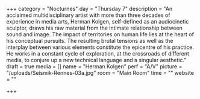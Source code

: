 +++
category = "Nocturnes"
day = "Thursday 7"
description = "An acclaimed multidisciplinary artist with more than three decades of experience in media arts, Herman Kolgen, self-defined as an audiocinetic sculptor, draws his raw material from the intimate relationship between sound and image. The impact of territories on human life lies at the heart of his conceptual pursuits. The resulting brutal tensions as well as the interplay between various elements constitute the epicentre of his practice. He works in a constant cycle of exploration, at the crossroads of different media, to conjure up a new technical language and a singular aesthetic."
draft = true
media = []
name = "Herman Kolgen"
perf = "A/V"
picture = "/uploads/Seismik-Rennes-03a.jpg"
room = "Main Room"
time = ""
website = ""

+++
